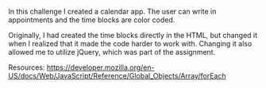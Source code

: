 In this challenge I created a calendar app. The user can write in appointments and the time blocks are color coded. 

Originally, I had created the time blocks directly in the HTML, but changed it when I realized that it made the code harder to work with. Changing it also allowed me to utilize jQuery, which was part of the assignment. 

Resources:
https://developer.mozilla.org/en-US/docs/Web/JavaScript/Reference/Global_Objects/Array/forEach
